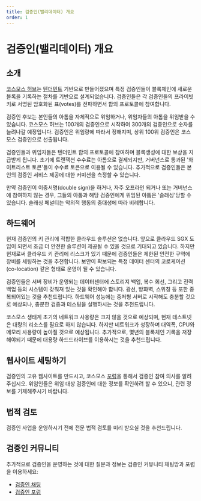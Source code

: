 ```yaml
---
title: 검증인(밸리데이터) 개요
order: 1
---
```


<!-- markdown-link-check-disable -->
# 검증인(밸리데이터) 개요

## 소개

[코스모스 허브](/introduction/cosmos-hub.md)는 [텐더민트](/introduction/tendermint.md) 기반으로 만들어졌으며 특정 검증인들이 블록체인에 새로운 블록을 기록하는 절차를 기반으로 설계되었습니다. 검증인들은 각 검증인들의 프라이빗키로 서명된 암호화된 표(votes)를 전파하면서 합의 프로토콜에 참여합니다.

검증인 후보는 본인들의 아톰을 자체적으로 위임하거나, 위임자들의 아톰을 위임받을 수 있습니다. 코스모스 허브는 100개의 검증인으로 시작하여 300개의 검증인으로 숫자를 늘려나갈 예정입니다. 검증인은 위임량에 따라서 정해지며, 상위 100위 검증인은 코스모스 검증인으로 선출됩니다.

검증인들과 위임자들은 텐더민트 합의 프로토콜에 참여하며 블록생성에 대한 보상을 지급받게 됩니다. 초기에 트랜잭션 수수료는 아톰으로 결제되지만, 거버넌스로 통과된 '화이트리스트 토큰'들이 수수료 토큰으로 이용될 수 있습니다. 추가적으로 검증인들은 본인의 검증인 서비스 제공에 대한 커미션을 측정할 수 있습니다.

만약 검증인이 이중서명(double sign)을 하거나, 자주 오프라인 되거나 또는 거버넌스에 참여하지 않는 경우, 그들의 아톰과 해당 검증인에게 위임된 아톰은 '슬래싱'당할 수 있습니다. 슬래싱 페널티는 악의적 행동의 중대성에 따라 비례합니다.

## 하드웨어

현재 검증인의 키 관리에 적합한 클라우드 솔루션은 없습니다. 앞으로 클라우드 SGX 도입이 되면서 조금 더 안전한 솔루션이 제공될 수 있을 것으로 기대되고 있습니다. 하지만 현재로써 클라우드 키 관리에 리스크가 있기 때문에 검증인들은 제한된 안전한 구역에 장비를 세팅하는 것을 추천합니다. 보안이 확보되는 특정 데이터 센터의 코로케이션(co-location) 같은 형태로 운영이 될 수 있습니다.

검증인들은 서버 장비가 운영되는 데이터센터에 스토리지 백업, 복수 회선, 그리고 전력 백업 등의 시스템이 갖춰져 있는 것을 확인해야 합니다. 광선, 방화벽, 스위칭 등 또한 중복되어있는 것을 추천드립니다. 하드웨어 성능에는 중저형 서버로 시작해도 충분할 것으로 예상되나, 충분한 검증과 테스팅을 실행하시는 것을 추천드립니다.

코스모스 생태계 초기의 네트워크 사용량은 크지 않을 것으로 예상되며, 현재 테스트넷은 대량의 리소스를 필요로 하지 않습니다. 하지만 네트워크가 성장하며 대역폭, CPU와 메모리 사용량이 높아질 것으로 예상됩니다. 추가적으로, 몇년의 블록체인 기록을 저장해야되기 때문에 대용량 하드드라이브를 이용하시는 것을 추천드립니다.

## 웹사이트 세팅하기

검증인의 고유 웹사이트를 만드시고, 코스모스 [포럼](https://forum.cosmos.network/t/validator-candidates-websites/127/3)을 통해서 검증인 참여 의사를 알려주십시오. 위임인들은 위임 대상 검증인에 대한 정보를 확인하려 할 수 있으니, 관련 정보를 기제해주시기 바랍니다.

## 법적 검토

검증인 사업을 운영하시기 전에 전문 법적 검토를 미리 받으실 것을 추천드립니다.

## 검증인 커뮤니티

추가적으로 검증인을 운영하는 것에 대한 질문과 정보는 검증인 커뮤니티 채팅방과 포럼을 이용하세요:

* [검증인 채팅](https://riot.im/app/#/room/#cosmos_validators:matrix.org)
* [검증인 포럼](https://forum.cosmos.network/c/validating)

<!-- markdown-link-check-enable -->